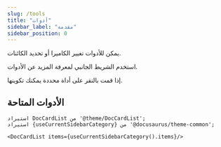 ```yaml
---
slug: /tools
title: "أدوات"
sidebar_label: "مقدمة"
sidebar_position: 0
---
```



يمكن للأدوات تغيير الكاميرا أو تحديد الكائنات.

استخدم الشريط الجانبي لمعرفة المزيد عن الأدوات.

إذا قمت بالنقر على أداة محددة يمكنك تكوينها.

## الأدوات المتاحة

```mdx-code-block
استيراد DocCardList من '@theme/DocCardList';
استيراد {useCurrentSidebarCategory} من '@docusaurus/theme-common';

<DocCardList items={useCurrentSidebarCategory().items}/>
```
